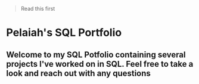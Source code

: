 > Read this first

# Pelaiah's SQL Portfolio
## Welcome to my SQL Potfolio containing several projects I've worked on in SQL. Feel free to take a look and reach out with any questions
